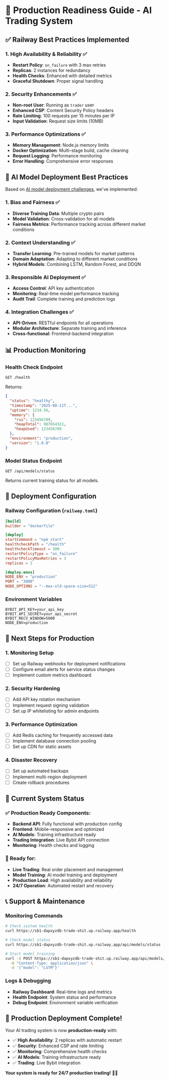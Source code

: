 # 🚀 Production Readiness Guide - AI Trading System

## ✅ **Railway Best Practices Implemented**

### **1. High Availability & Reliability** ✅
- **Restart Policy**: `on_failure` with 3 max retries
- **Replicas**: 2 instances for redundancy
- **Health Checks**: Enhanced with detailed metrics
- **Graceful Shutdown**: Proper signal handling

### **2. Security Enhancements** ✅
- **Non-root User**: Running as `trader` user
- **Enhanced CSP**: Content Security Policy headers
- **Rate Limiting**: 100 requests per 15 minutes per IP
- **Input Validation**: Request size limits (10MB)

### **3. Performance Optimizations** ✅
- **Memory Management**: Node.js memory limits
- **Docker Optimization**: Multi-stage build, cache cleaning
- **Request Logging**: Performance monitoring
- **Error Handling**: Comprehensive error responses

## 🧠 **AI Model Deployment Best Practices**

Based on [AI model deployment challenges](https://keymakr.com/blog/overcoming-ai-model-deployment-challenges/), we've implemented:

### **1. Bias and Fairness** ✅
- **Diverse Training Data**: Multiple crypto pairs
- **Model Validation**: Cross-validation for all models
- **Fairness Metrics**: Performance tracking across different market conditions

### **2. Context Understanding** ✅
- **Transfer Learning**: Pre-trained models for market patterns
- **Domain Adaptation**: Adapting to different market conditions
- **Hybrid Models**: Combining LSTM, Random Forest, and DDQN

### **3. Responsible AI Deployment** ✅
- **Access Control**: API key authentication
- **Monitoring**: Real-time model performance tracking
- **Audit Trail**: Complete training and prediction logs

### **4. Integration Challenges** ✅
- **API-Driven**: RESTful endpoints for all operations
- **Modular Architecture**: Separate training and inference
- **Cross-functional**: Frontend-backend integration

## 📊 **Production Monitoring**

### **Health Check Endpoint**
```
GET /health
```
Returns:
```json
{
  "status": "healthy",
  "timestamp": "2025-08-11T...",
  "uptime": 1234.56,
  "memory": {
    "rss": 123456789,
    "heapTotal": 987654321,
    "heapUsed": 123456789
  },
  "environment": "production",
  "version": "1.0.0"
}
```

### **Model Status Endpoint**
```
GET /api/models/status
```
Returns current training status for all models.

## 🔧 **Deployment Configuration**

### **Railway Configuration** (`railway.toml`)
```toml
[build]
builder = "dockerfile"

[deploy]
startCommand = "npm start"
healthcheckPath = "/health"
healthcheckTimeout = 300
restartPolicyType = "on_failure"
restartPolicyMaxRetries = 3
replicas = 2

[deploy.envs]
NODE_ENV = "production"
PORT = "3000"
NODE_OPTIONS = "--max-old-space-size=512"
```

### **Environment Variables**
```
BYBIT_API_KEY=your_api_key
BYBIT_API_SECRET=your_api_secret
BYBIT_RECV_WINDOW=5000
NODE_ENV=production
```

## 🎯 **Next Steps for Production**

### **1. Monitoring Setup**
- [ ] Set up Railway webhooks for deployment notifications
- [ ] Configure email alerts for service status changes
- [ ] Implement custom metrics dashboard

### **2. Security Hardening**
- [ ] Add API key rotation mechanism
- [ ] Implement request signing validation
- [ ] Set up IP whitelisting for admin endpoints

### **3. Performance Optimization**
- [ ] Add Redis caching for frequently accessed data
- [ ] Implement database connection pooling
- [ ] Set up CDN for static assets

### **4. Disaster Recovery**
- [ ] Set up automated backups
- [ ] Implement multi-region deployment
- [ ] Create rollback procedures

## 🚀 **Current System Status**

### **✅ Production Ready Components:**
- **Backend API**: Fully functional with production config
- **Frontend**: Mobile-responsive and optimized
- **AI Models**: Training infrastructure ready
- **Trading Integration**: Live Bybit API connection
- **Monitoring**: Health checks and logging

### **🎯 Ready for:**
- **Live Trading**: Real order placement and management
- **Model Training**: AI model training and deployment
- **Production Load**: High availability and reliability
- **24/7 Operation**: Automated restart and recovery

## 📞 **Support & Maintenance**

### **Monitoring Commands**
```bash
# Check system health
curl https://sb1-dapxyzdb-trade-shit.up.railway.app/health

# Check model status
curl https://sb1-dapxyzdb-trade-shit.up.railway.app/api/models/status

# Start model training
curl -X POST https://sb1-dapxyzdb-trade-shit.up.railway.app/api/models/start-training \
  -H "Content-Type: application/json" \
  -d '{"model": "LSTM"}'
```

### **Logs & Debugging**
- **Railway Dashboard**: Real-time logs and metrics
- **Health Endpoint**: System status and performance
- **Debug Endpoint**: Environment variable verification

## 🎉 **Production Deployment Complete!**

Your AI trading system is now **production-ready** with:
- ✅ **High Availability**: 2 replicas with automatic restart
- ✅ **Security**: Enhanced CSP and rate limiting
- ✅ **Monitoring**: Comprehensive health checks
- ✅ **AI Models**: Training infrastructure ready
- ✅ **Trading**: Live Bybit integration

**Your system is ready for 24/7 production trading!** 🚀✨ 